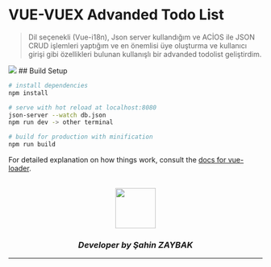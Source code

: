 # VUE-VUEX Advanded Todo List
> Dil seçenekli (Vue-i18n), Json server kullandığım ve ACİOS ile JSON CRUD işlemleri yaptığım ve en önemlisi üye oluşturma ve kullanıcı girişi gibi özellikleri bulunan kullanışlı bir advanded todolist geliştirdim.

<img src="https://media-exp1.licdn.com/dms/image/C4D22AQFpE-IKc1i37w/feedshare-shrink_2048_1536/0?e=1594857600&v=beta&t=8nCOvObsW9ZJM0h_NNp_nEcdEaPYI3ITgNM3PJhJ3sY">
## Build Setup

``` bash
# install dependencies
npm install

# serve with hot reload at localhost:8080
json-server --watch db.json
npm run dev -> other terminal

# build for production with minification
npm run build
```

For detailed explanation on how things work, consult the [docs for vue-loader](http://vuejs.github.io/vue-loader).

<br>
<div align="center">
  <img src="https://image.flaticon.com/teams/slug/smashicons.jpg" width="80">
  <h3><i>Developer by Şahin ZAYBAK </i></h3>
  <hr/>
</div>
